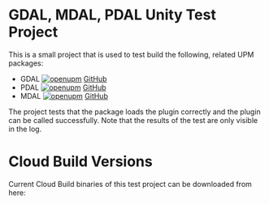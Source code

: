 # GDAL, MDAL, PDAL Unity Test Project

This is a small project that is used to test build the following, related UPM packages:

- GDAL [![openupm](https://img.shields.io/npm/v/com.virgis.gdal?label=openupm&registry_uri=https://package.openupm.com)](https://openupm.com/packages/com.virgis.gdal/) [GitHub](https://github.com/ViRGIS-Team/gdal-upm)
- PDAL [![openupm](https://img.shields.io/npm/v/com.virgis.pdal?label=openupm&registry_uri=https://package.openupm.com)](https://openupm.com/packages/com.virgis.pdal/) [GitHub](https://github.com/ViRGIS-Team/pdal-upm)
- MDAL [![openupm](https://img.shields.io/npm/v/com.virgis.mdal?label=openupm&registry_uri=https://package.openupm.com)](https://openupm.com/packages/com.virgis.mdal/) [GitHub](https://github.com/ViRGIS-Team/mdal-upm)

The project tests that the package loads the plugin correctly and the plugin can be called successfully. Note that the results of the test are only visible in the log.

# Cloud Build Versions

Current Cloud Build binaries of this test project can be downloaded from here:


